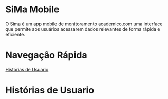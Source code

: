 # SiMa Mobile
O Sima é um app mobile de monitoramento academico,com uma interface que permite aos usuários acessarem dados relevantes de forma rápida e eficiente.

# Navegação Rápida
[Histórias de Usuario](#HISTORIAS-DE-USUARIO)

# Histórias de Usuario
